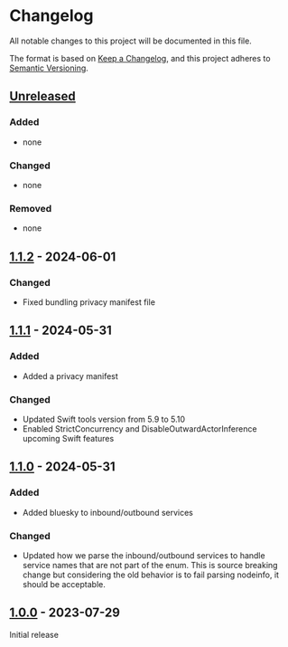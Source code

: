# Changelog

All notable changes to this project will be documented in this file.

The format is based on [Keep a Changelog](https://keepachangelog.com/en/1.1.0/),
and this project adheres to [Semantic Versioning](https://semver.org/spec/v2.0.0.html).

## [Unreleased]

### Added

- none

### Changed

- none

### Removed

- none

## [1.1.2] - 2024-06-01

### Changed

- Fixed bundling privacy manifest file

## [1.1.1] - 2024-05-31

### Added

- Added a privacy manifest

### Changed

- Updated Swift tools version from 5.9 to 5.10
- Enabled StrictConcurrency and DisableOutwardActorInference upcoming Swift features

## [1.1.0] - 2024-05-31

### Added

- Added bluesky to inbound/outbound services

### Changed

- Updated how we parse the inbound/outbound services to handle service names that are
not part of the enum. This is source breaking change but considering the old behavior is to
fail parsing nodeinfo, it should be acceptable.

## [1.0.0] - 2023-07-29

Initial release

[unreleased]: https://github.com/shadone/DiasporaNodeInfo/compare/1.1.0...HEAD
[1.1.2]: https://github.com/shadone/DiasporaNodeInfo/compare/1.1.1...1.1.2
[1.1.1]: https://github.com/shadone/DiasporaNodeInfo/compare/1.1.0...1.1.1
[1.1.0]: https://github.com/shadone/DiasporaNodeInfo/compare/1.0.0...1.1.0
[1.0.0]: https://github.com/shadone/DiasporaNodeInfo/releases/tag/1.0.0
